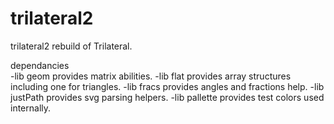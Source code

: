 # trilateral2
trilateral2 rebuild of Trilateral.

dependancies  
-lib geom      provides matrix abilities.
-lib flat      provides array structures including one for triangles.
-lib fracs     provides angles and fractions help. 
-lib justPath  provides svg parsing helpers.
-lib pallette  provides test colors used internally.
